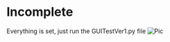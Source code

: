# Incomplete
Everything is set, just run the GUITestVer1.py file
![Pic](https://user-images.githubusercontent.com/20887245/196675574-3f17b872-bd46-4a93-beb4-7997f92efa3a.png) 
